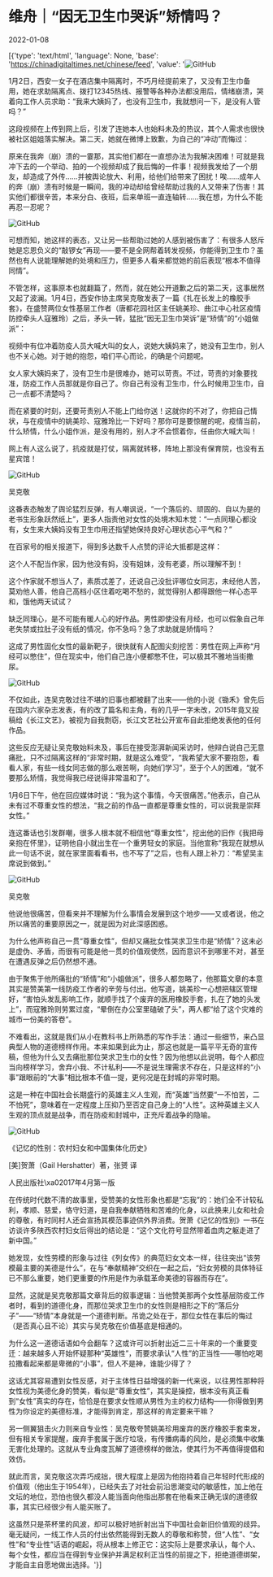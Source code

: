# 维舟｜“因无卫生巾哭诉”矫情吗？

2022-01-08

[{'type': 'text/html', 'language': None, 'base': 'https://chinadigitaltimes.net/chinese/feed', 'value': '![GitHub](https://chinadigitaltimes.net/chinese/files/2022/01/image-1641632530546.png)

1月2日，西安一女子在酒店集中隔离时，不巧月经提前来了，又没有卫生巾备用，她在求助隔离点、拨打12345热线、报警等各种办法都没用后，情绪崩溃，哭着向工作人员求助：“我来大姨妈了，也没有卫生巾，我就想问一下，是没有人管吗？”

这段视频在上传到网上后，引发了连她本人也始料未及的热议，其个人需求也很快被社区姐姐落实解决。第二天，她就在微博上致歉，为自己的“冲动”而悔过：



原来在我奔（崩）溃的一霎那，其实他们都在一直想办法为我解决困难！可就是我冲下去的一个举动、拍的一个视频却成了我后悔的一件事！视频我发给了一个朋友，却造成了外传……并被舆论放大、利用，给他们给带来了困扰！唉……成年人的奔（崩）溃有时候是一瞬间，我的冲动却给曾经帮助过我的人又带来了伤害！其实他们都很辛苦，本来分白、夜班，后来单班一直连轴转……我在想，为什么不能再忍一忍呢？



![GitHub](https://chinadigitaltimes.net/chinese/files/2022/01/post-675555-61d9539b20dbe.)

可想而知，她这样的表态，又让另一些帮助过她的人感到被伤害了：有很多人怒斥她是忘恩负义的“敲锣女”再现——要不是全网帮着转发视频，你能得到卫生巾？虽然也有人说能理解她的处境和压力，但更多人看来都觉她的前后表现“根本不值得同情”。

不管怎样，这事原本也就翻篇了，然而，就在她公开道歉之后的第二天，这事居然又起了波澜。1月4日，西安作协主席吴克敬发表了一篇《扎在长发上的橡胶手套》，在盛赞两位女性基层工作者（唐都花园社区主任姚美珍、曲江中心社区疫情防控牵头人寇雅玲）之后，矛头一转，猛批“因无卫生巾哭诉”是“矫情”的“小姐做派”：



视频中有位冲着防疫人员大喊大叫的女人，说她大姨妈来了，她没有卫生巾，别人也不关心她。对于她的抱怨，咱们平心而论，的确是个问题呢。

女人家大姨妈来了，没有卫生巾是很难办，她可以苛责。不过，苛责的对象要找准，防疫工作人员那就是你自己了。你自己有没有卫生巾，什么时候用卫生巾，自己一点都不清楚吗？

而在紧要的时刻，还要苛责别人不能上门给你送！这就你的不对了，你把自己情状，与在疫情中的姚美珍、寇雅玲比一下好吗？那你可是要惊醒的呢，疫情当前，什么矫情，什么小姐作派，是没有用的，别人才不会惯着你，任由你大喊大叫！

网上有人这么说了，抗疫就是打仗，隔离就转移，阵地上那没有保育院，也没有五星宾馆！



![GitHub](https://chinadigitaltimes.net/chinese/files/2022/01/post-675555-61d9539b2f8b9.png)

吴克敬  

这番表态触发了舆论猛烈反弹，有人嘲讽说，“一个落后的、顽固的、自以为是的老书生形象跃然纸上”，更多人指责他对女性的处境木知木觉：“一点同理心都没有，女生来大姨妈没有卫生巾用还指望她保持良好心理状态心平气和？”

在百家号的相关报道下，得到多达数千人点赞的评论大抵都是这样：



这个人不配当作家，因为他没有妈，没有姐妹，没有老婆，所以理解不到！

这个作家就不想当人了，素质忒差了，还说自己没批评哪位女同志，未经他人苦，莫劝他人善，他自己高档小区住着吃喝不愁的，就觉得别人都得跟他一样心态平和，饿他两天试试？

缺乏同理心，是不可能有暖人心的好作品。男性即使没有月经，也可以假象自己年老失禁或拉肚子没有纸的情况，你不急吗？急了求助就是矫情吗？



这成了男性固化女性的最新靶子，很快就有人配图尖刻挖苦：男性在网上声称“月经可以憋住”，但在现实中，他们自己连小便都憋不住，可以极其不雅地当街撒尿。

![GitHub](https://chinadigitaltimes.net/chinese/files/2022/01/post-675555-61d9539b3f946.png)

不仅如此，连吴克敬过往不堪的旧事也都被翻了出来——他的小说《锄禾》曾先后在国内六家杂志发表，有的改了篇名和主角，有的几乎一字未改，2015年竟又投稿给《长江文艺》，被视为自我剽窃，长江文艺社公开宣布自此拒绝发表他的任何作品。

这些反应无疑让吴克敬始料未及，事后在接受澎湃新闻采访时，他辩白说自己无意痛批，只不过隔离这样的“非常时期，就是这么难受”，“我希望大家不要抱怨，看看人家，有些一线女同志做的那么艰苦啊，向她们学习”，至于个人的困难，“就不要那么矫情，我觉得我已经说得非常温和了”。

1月6日下午，他在回应媒体时说：“我为这个事情，今天很痛苦。”他表示，自己从未有过不尊重女性的想法，“我之前的作品一直都是尊重女性的，可以说我是崇拜女性。”

连这番话也引发群嘲，很多人根本就不相信他“尊重女性”，挖出他的旧作《我把母亲抱在怀里》，证明他自小就出生在一个重男轻女的家庭。当他宣称“我现在就想从此一句话不说，就在家里面看看书，也不写了”之后，也有人跟上补刀：“希望吴主席说到做到。”

![GitHub](https://chinadigitaltimes.net/chinese/files/2022/01/post-675555-61d9539b48de6.)

 吴克敬 

他说他很痛苦，但看来并不理解为什么事情会发展到这个地步——又或者说，他之所以痛苦的重要原因之一，就是因为对此深感困惑。

为什么他声称自己一贯“尊重女性”，但却又痛批女性哭求卫生巾是“矫情”？这未必是虚伪、矛盾，而很有可能是他一贯的价值观使然，因而意识不到哪里不对，甚至在遭遇反弹之后仍然想不通。

由于聚焦于他所痛批的“矫情”和“小姐做派”，很多人都忽略了，他那篇文章的本意其实是赞美第一线防疫工作者的辛劳与付出。他写道，姚美珍一心想把辖区管理好，“害怕头发乱影响工作，就顺手找了个废弃的医用橡胶手套，扎在了她的头发上”，而寇雅玲则劳累过度，“晕倒在办公室里磕破了头”，两人都“给了这个灾难的城市一份美的答卷”。

不难看出，这就是我们从小在教科书上所熟悉的写作手法：通过一些细节，来凸显典型人物的道德榜样作用。本来如果到此为止，那这也就是一篇平平无奇的宣传稿，但他为什么又去痛批那位哭求卫生巾的女性？因为他想以此说明，每个人都应当向榜样学习，舍弃小我、不计私利——不是说生理需求不存在，只是这样的“小事”跟眼前的“大事”相比根本不值一提，更何况是在封城的非常时期。

这是一种在中国社会长期盛行的英雄主义人生观，而“英雄”当然要“一不怕苦，二不怕死”，意味着在一定程度上压抑乃至否定自己身上的“人性”。这种英雄主义人生观的顶点就是战争，而在防疫和封城中，正充斥着战争的隐喻。

![GitHub](https://chinadigitaltimes.net/chinese/files/2022/01/post-675555-61d9539b593e3.)

 《记忆的性别：农村妇女和中国集体化历史》 

[美]贺萧（Gail Hershatter）著，张赟 译  

人民出版社\xa02017年4月第一版  

在传统时代数不清的故事里，受赞美的女性形象也都是“忘我”的：她们全不计较私利，孝顺、慈爱，恪守妇道，是自我奉献牺牲和苦难的化身，以此换来儿女和社会的尊敬，有时同村人还会宣扬其模范事迹供外界消费。贺萧《记忆的性别》一书在访谈许多陕西农村妇女后得出的结论是：“这个文化符号显然带着血肉之躯走进了新中国。”

她发现，女性劳模的形象与过往《列女传》的典范妇女文本一样，往往突出“该劳模最主要的美德是什么”，在与“奉献精神”交织在一起之后，“妇女劳模的具体特征已不那么重要，她们更重要的作用是作为承载革命美德的容器而存在”。

显然，这就是吴克敬那篇文章背后的叙事逻辑：当他赞美那两个女性基层防疫工作者时，看到的道德化身，而那位哭求卫生巾的女性则是相形之下的“落后分子”——“矫情”本身就是一个道德判断。吊诡之处在于，那位女性在事后的悔过（是否真心且不论）其实与吴克敬在价值基底是相通的。

为什么这一道德话语如今会翻车？这或许可以折射出近二三十年来的一个重要变迁：越来越多人开始怀疑那种“英雄性”，而要求承认“人性”的正当性——哪怕吃喝拉撒看起来都是卑微的“小事”，但人不是神，谁能少得了？

这话尤其容易遭到女性反感，对于主体性日益增强的新一代来说，以往男性那种将女性视为美德化身的赞美，看似是“尊重女性”，其实是操控，根本没有真正看到“女性”真实的存在，恰恰是在要求女性顺从男性为主的权力结构——你得做到男性为你设定的美德标准，才能得到肯定，那这样的肯定要来干嘛？

另一侧翼狙击火力则来自专业性：吴克敬夸赞姚美珍用废弃的医疗橡胶手套束发，但有相关专家提醒，废弃手套属于医疗垃圾，有传播病毒的风险，是必须集中收集无害化处理的。这就从专业角度瓦解了道德榜样的做法，使其行为不再值得提倡和效仿。

就此而言，吴克敬这次弄巧成拙，很大程度上是因为他抱持着自己年轻时代形成的价值观（他出生于1954年），已经失去了对社会前沿思潮变动的敏感性，加上他在文坛的地位，恐怕也很久都没人能当面向他指出那套在他看来正确无误的道德叙事，其实已经很少有人能买账了。

这虽然只是茶杯里的风波，却可以极好地折射出当下中国社会新旧价值观的歧异。毫无疑问，一线工作人员的付出依然能得到无数人的尊敬和称赞，但“人性”、“女性”和“专业性”话语的崛起，将从根本上修正它：这实际上是要求承认，每个人、每个女性，都应当在得到专业保护并满足权利正当性的前提之下，拒绝道德绑架，才能自主自愿地做出选择。'}]